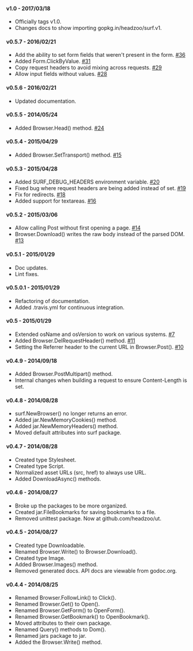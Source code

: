 #### v1.0 - 2017/03/18
* Officially tags v1.0.
* Changes docs to show importing gopkg.in/headzoo/surf.v1.


#### v0.5.7 - 2016/02/21
* Add the ability to set form fields that weren't present in the form. [#36](https://github.com/headzoo/surf/pull/36)
* Added Form.ClickByValue. [#31](https://github.com/headzoo/surf/pull/31)
* Copy request headers to avoid mixing across requests. [#29](https://github.com/headzoo/surf/pull/29)
* Allow input fields without values. [#28](https://github.com/headzoo/surf/pull/28)


#### v0.5.6 - 2016/02/21
* Updated documentation.


#### v0.5.5 - 2014/05/24
* Added Browser.Head() method. [#24](https://github.com/headzoo/surf/pull/24)


#### v0.5.4 - 2015/04/29
* Added Browser.SetTransport() method. [#15](https://github.com/headzoo/surf/issues/15)


#### v0.5.3 - 2015/04/28
* Added SURF_DEBUG_HEADERS environment variable. [#20](https://github.com/headzoo/surf/pull/20)
* Fixed bug where request headers are being added instead of set. [#19](https://github.com/headzoo/surf/pull/19)
* Fix for redirects. [#18](https://github.com/headzoo/surf/pull/18)
* Added support for textareas. [#16](https://github.com/headzoo/surf/pull/16)


#### v0.5.2 - 2015/03/06
* Allow calling Post without first opening a page. [#14](https://github.com/headzoo/surf/issues/14)
* Browser.Download() writes the raw body instead of the parsed DOM. [#13](https://github.com/headzoo/surf/issues/13)


#### v0.5.1 - 2015/01/29
* Doc updates.
* Lint fixes.


#### v0.5.0.1 - 2015/01/29
* Refactoring of documentation.
* Added .travis.yml for continuous integration.


#### v0.5 - 2015/01/29
* Extended osName and osVersion to work on various systems. [#7](https://github.com/headzoo/surf/pull/7)
* Added Browser.DelRequestHeader() method. [#11](https://github.com/headzoo/surf/pull/11)
* Setting the Referrer header to the current URL in Browser.Post(). [#10](https://github.com/headzoo/surf/pull/10)


#### v0.4.9 - 2014/09/18
* Added Browser.PostMultipart() method.
* Internal changes when building a request to ensure Content-Length is set.


#### v0.4.8 - 2014/08/28
* surf.NewBrowser() no longer returns an error.
* Added jar.NewMemoryCookies() method.
* Added jar.NewMemoryHeaders() method.
* Moved default attributes into surf package.


#### v0.4.7 - 2014/08/28
* Created type Stylesheet.
* Created type Script.
* Normalized asset URLs (src, href) to always use URL.
* Added DownloadAsync() methods.


#### v0.4.6 - 2014/08/27
* Broke up the packages to be more organized.
* Created jar.FileBookmarks for saving bookmarks to a file.
* Removed unittest package. Now at github.com/headzoo/ut.


#### v0.4.5 - 2014/08/27
* Created type Downloadable.
* Renamed Browser.Write() to Browser.Download().
* Created type Image.
* Added Browser.Images() method.
* Removed generated docs. API docs are viewable from godoc.org.


#### v0.4.4 - 2014/08/25
* Renamed Browser.FollowLink() to Click().
* Renamed Browser.Get() to Open().
* Renamed Browser.GetForm() to OpenForm().
* Renamed Browser.GetBookmark() to OpenBookmark().
* Moved attributes to their own package.
* Renamed Query() methods to Dom().
* Renamed jars package to jar.
* Added the Browser.Write() method.
